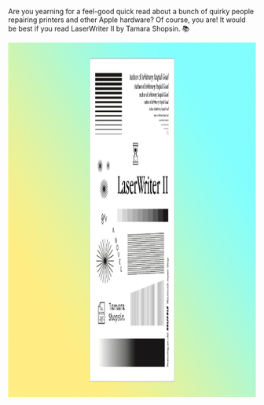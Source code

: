---
---

Are you yearning for a feel-good quick read about a bunch of quirky people repairing printers and other Apple hardware? Of course, you are! It would be best if you read LaserWriter Ⅱ by Tamara Shopsin. 📚

<img src="/images/laserwriter.png" alt="Illustrated book cover emulating a test print from a printer: gradients, vertical and horizontal bars in grayscale. The text reads Author of Arbitrary Stupid Goal. LaserWriter Ⅱ – a novel. Tamara Shopsin. Featuring an old reliable Macintosh repair shop." width="1280" height="720" />
